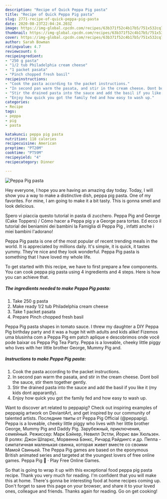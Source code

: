 ```yaml
---
description: "Recipe of Quick Peppa Pig pasta"
title: "Recipe of Quick Peppa Pig pasta"
slug: 2771-recipe-of-quick-peppa-pig-pasta
date: 2020-08-23T22:04:24.203Z
image: https://img-global.cpcdn.com/recipes/63b371f52c4b17b5/751x532cq70/peppa-pig-pasta-recipe-main-photo.jpg
thumbnail: https://img-global.cpcdn.com/recipes/63b371f52c4b17b5/751x532cq70/peppa-pig-pasta-recipe-main-photo.jpg
cover: https://img-global.cpcdn.com/recipes/63b371f52c4b17b5/751x532cq70/peppa-pig-pasta-recipe-main-photo.jpg
author: Sarah Bowman
ratingvalue: 4.7
reviewcount: 6
recipeingredient:
- "250 g pasta"
- "1/2 tub Philadelphia cream cheese"
- "1 packet pasata"
- "Pinch chopped fresh basil"
recipeinstructions:
- "Cook the pasta according to the packet instructions."
- "In second pan warm the pasata, and stir in the cream cheese. Dont boil the sauce, stir them together gently."
- "Stir the drained pasta into the sauce and add the basil if you like it (my kids dont apparantly)."
- "Enjoy how quick you got the family fed and how easy to wash up."
categories:
- Recipe
tags:
- peppa
- pig
- pasta

katakunci: peppa pig pasta 
nutrition: 118 calories
recipecuisine: American
preptime: "PT20M"
cooktime: "PT59M"
recipeyield: "4"
recipecategory: Dinner

---
```



![Peppa Pig pasta](https://img-global.cpcdn.com/recipes/63b371f52c4b17b5/751x532cq70/peppa-pig-pasta-recipe-main-photo.jpg)

Hey everyone, I hope you are having an amazing day today. Today, I will show you a way to make a distinctive dish, peppa pig pasta. One of my favorites. For mine, I am going to make it a bit tasty. This is gonna smell and look delicious.

Spero vi piaccia questo tutorial in pasta di zucchero. Peppa Pig and George (Cake Toppers) / Cómo hacer a Peppa pig y a George para tortas. Ed ecco il tutorial dei beniamini dei bambini la Famiglia di Peppa Pig , infatti anche i miei bambini l&#39;adorano!

Peppa Pig pasta is one of the most popular of recent trending meals in the world. It is appreciated by millions daily. It's simple, it is quick, it tastes yummy. They're nice and they look wonderful. Peppa Pig pasta is something that I have loved my whole life.


To get started with this recipe, we have to first prepare a few components. You can cook peppa pig pasta using 4 ingredients and 4 steps. Here is how you can achieve that.

<!--inarticleads1-->

##### The ingredients needed to make Peppa Pig pasta:

1. Take 250 g pasta
1. Make ready 1/2 tub Philadelphia cream cheese
1. Take 1 packet pasata
1. Prepare Pinch chopped fresh basil


Peppa Pig pasta shapes in tomato sauce. I threw my daughter a DIY Peppa Pig birthday party and it was a huge hit with adults and kids alike! Fizemos uma blusinha com a Peppa Pig em patch aplique e descobrimos onde você pode baixar os Peppa Pig Tea Party. Peppa is a loveable, cheeky little piggy who lives with her little brother George, Mummy Pig and. 

<!--inarticleads2-->

##### Instructions to make Peppa Pig pasta:

1. Cook the pasta according to the packet instructions.
1. In second pan warm the pasata, and stir in the cream cheese. Dont boil the sauce, stir them together gently.
1. Stir the drained pasta into the sauce and add the basil if you like it (my kids dont apparantly).
1. Enjoy how quick you got the family fed and how easy to wash up.


Want to discover art related to peppapig? Check out inspiring examples of peppapig artwork on DeviantArt, and get inspired by our community of talented artists. Последние твиты от Peppa Pig Official (@peppapig). Peppa is a loveable, cheeky little piggy who lives with her little brother George, Mummy Pig and Daddy Pig. Зарубежный, приключения, семейный. Режиссер: Марк Бэйкер, Невилл Эстли, Йорис ван Хюльзен. В ролях: Джон Шпаркс, Морвенна Бэнкс, Ричард Райдингс и др. Пеппа - симпатичная маленькая свинка, которая живет вместе со своими Мамой Свиньей. The Peppa Pig games are based on the eponymous British animated series and targeted at the youngest lovers of free online games. Peppa Pig 🐷 · Play Free Online Games. 

So that is going to wrap it up with this exceptional food peppa pig pasta recipe. Thank you very much for reading. I'm confident that you will make this at home. There's gonna be interesting food at home recipes coming up. Don't forget to save this page on your browser, and share it to your loved ones, colleague and friends. Thanks again for reading. Go on get cooking!
